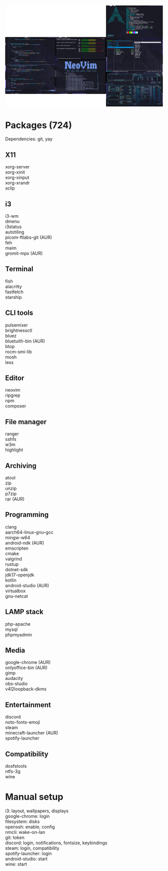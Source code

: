 ![Preview](./preview.png)

# Packages (724)
Dependencies: git, yay

## X11
xorg-server\
xorg-xinit\
xorg-xinput\
xorg-xrandr\
xclip

## i3
i3-wm\
dmenu\
i3status\
autotiling\
picom-ftlabs-git (AUR)\
feh\
maim\
gromit-mpx (AUR)

## Terminal
fish\
alacritty\
fastfetch\
starship

## CLI tools
pulsemixer\
brightnessctl\
bluez\
bluetuith-bin (AUR)\
btop\
rocm-smi-lib\
mosh\
less

## Editor
neovim\
ripgrep\
npm\
composer

## File manager
ranger\
sshfs\
w3m\
highlight

## Archiving
atool\
zip\
unzip\
p7zip\
rar (AUR)

## Programming
clang\
aarch64-linux-gnu-gcc\
mingw-w64\
android-ndk (AUR)\
emscripten\
cmake\
valgrind\
rustup\
dotnet-sdk\
jdk17-openjdk\
kotlin\
android-studio (AUR)\
virtualbox\
gnu-netcat

## LAMP stack
php-apache\
mysql\
phpmyadmin

## Media
google-chrome (AUR)\
onlyoffice-bin (AUR)\
gimp\
audacity\
obs-studio\
v4l2loopback-dkms

## Entertainment
discord\
noto-fonts-emoji\
steam\
minecraft-launcher (AUR)\
spotify-launcher

## Compatibility
dosfstools\
ntfs-3g\
wine

# Manual setup
i3: layout, wallpapers, displays\
google-chrome: login\
filesystem: disks\
openssh: enable, config\
nmcli: wake-on-lan\
git: token\
discord: login, notifications, fontsize, keybindings\
steam: login, compatibility\
spotify-launcher: login\
android-studio: start\
wine: start
